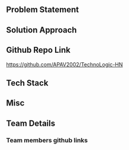 ## Problem Statement




## Solution Approach




## Github Repo Link

https://github.com/APAV2002/TechnoLogic-HN


## Tech Stack


## Misc





## Team Details


### Team members github links
